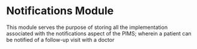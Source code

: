 # Notifications Module
This module serves the purpose of storing all the implementation associated with the notifications aspect of the PIMS;
wherein a patient can be notified of a follow-up visit with a doctor